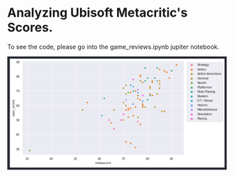 # Analyzing Ubisoft Metacritic's Scores.

To see the code, please go into the game_reviews.ipynb jupiter notebook.

![Alt text](./screenshot.png)

